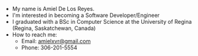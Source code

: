 - My name is Amiel De Los Reyes.
- I'm interested in becoming a Software Developer/Engineer
- I graduated with a BSc in Computer Science at the University of Regina (Regina, Saskatchewan, Canada)
- How to reach me:
  - Email: amielxvr@gmail.com
  - Phone: 306-201-5554

<!---
AmielDeLosReyes/AmielDeLosReyes is a ✨ special ✨ repository because its `README.md` (this file) appears on your GitHub profile.
You can click the Preview link to take a look at your changes.
--->
